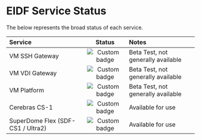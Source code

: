 # EIDF Service Status

The below represents the broad status of each service.

| Service | Status | Notes |
|:--------|:------:|:------|
| VM SSH Gateway  | ![Custom badge](https://img.shields.io/endpoint?style=plastic&url=https://epcced.github.io/eidf-status/Data/sshgateway.json) | Beta Test, not generally available |
| VM VDI Gateway | ![Custom badge](https://img.shields.io/endpoint?style=plastic&url=https://epcced.github.io/eidf-status/Data/vdigateway.json) | Beta Test, not generally available |
| VM Platform | ![Custom badge](https://img.shields.io/endpoint?style=plastic&url=https://epcced.github.io/eidf-status/Data/virtualmachines.json) | Beta Test, not generally available |
| Cerebras CS-1 | ![Custom badge](https://img.shields.io/endpoint?style=plastic&url=https://epcced.github.io/eidf-status/Data/cerebras.json) | Available for use |
| SuperDome Flex (SDF-CS1 / Ultra2) | ![Custom badge](https://img.shields.io/endpoint?style=plastic&url=https://epcced.github.io/eidf-status/Data/superdome.json) | Available for use |
